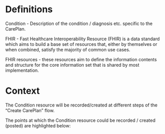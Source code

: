 # Definitions

Condition - Description of the condition / diagnosis etc. specific to the CarePlan.

FHIR - Fast Healthcare Interoperability Resource (FHIR) is a data standard which aims to build a base set of resources that, either by themselves or when combined, satisfy the majority of common use cases.

FHIR resources - these resources aim to define the information contents and structure for the core information set that is shared by most implementation.

# Context

The Condition resource will be recorded/created at different steps of the “Create CarePlan” flow.

The points at which the Condition resource could be recorded / created (posted) are highlighted below:
